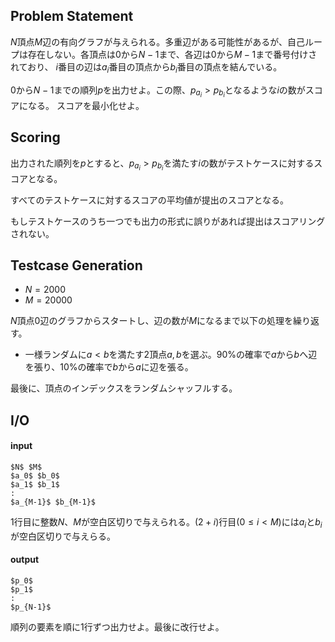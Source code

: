 
## Problem Statement
$N$頂点$M$辺の有向グラフが与えられる。多重辺がある可能性があるが、自己ループは存在しない。各頂点は$0$から$N-1$まで、各辺は$0$から$M-1$まで番号付けされており、
$i$番目の辺は$a_i$番目の頂点から$b_i$番目の頂点を結んでいる。

$0$から$N-1$までの順列$p$を出力せよ。この際、$p_{a_i}>p_{b_i}$となるような$i$の数がスコアになる。
スコアを最小化せよ。

## Scoring

出力された順列を$p$とすると、$p_{a_i}>p_{b_i}$を満たす$i$の数がテストケースに対するスコアとなる。

すべてのテストケースに対するスコアの平均値が提出のスコアとなる。

もしテストケースのうち一つでも出力の形式に誤りがあれば提出はスコアリングされない。

## Testcase Generation
- $N=2000$
- $M=20000$

$N$頂点$0$辺のグラフからスタートし、辺の数が$M$になるまで以下の処理を繰り返す。
- 一様ランダムに$a<b$を満たす$2$頂点$a,b$を選ぶ。$90$%の確率で$a$から$b$へ辺を張り、$10$%の確率で$b$から$a$に辺を張る。

最後に、頂点のインデックスをランダムシャッフルする。

## I/O
#### input

~~~
$N$ $M$
$a_0$ $b_0$
$a_1$ $b_1$
:
$a_{M-1}$ $b_{M-1}$
~~~

$1$行目に整数$N$、$M$が空白区切りで与えられる。$(2+i)$行目$(0 \leq i < M$)には$a_i$と$b_i$が空白区切りで与えらる。

#### output

~~~
$p_0$
$p_1$
:
$p_{N-1}$
~~~
順列の要素を順に1行ずつ出力せよ。最後に改行せよ。
